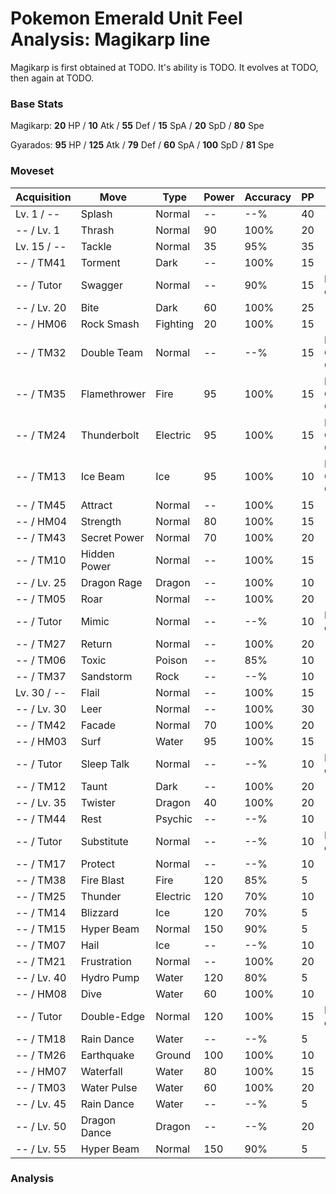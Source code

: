 # Pokemon Emerald Unit Feel Analysis: Magikarp line

Magikarp is first obtained at TODO. It's ability is TODO. It evolves at TODO, then again at TODO.

### Base Stats

Magikarp: **20** HP / **10** Atk / **55** Def / **15** SpA / **20** SpD / **80** Spe

Gyarados: **95** HP / **125** Atk / **79** Def / **60** SpA / **100** SpD / **81** Spe

### Moveset

|Acquisition|Move        |Type    |Power|Accuracy|PP |Notes                    |
|---        |---         |---     |---  |---     |---|---                      |
|Lv. 1 / -- |Splash      |Normal  |--   |--%     |40 |                         |
|-- / Lv. 1 |Thrash      |Normal  |90   |100%    |20 |                         |
|Lv. 15 / --|Tackle      |Normal  |35   |95%     |35 |                         |
|-- / TM41  |Torment     |Dark    |--   |100%    |15 |                         |
|-- / Tutor |Swagger     |Normal  |--   |90%     |15 |Emerald only             |
|-- / Lv. 20|Bite        |Dark    |60   |100%    |25 |                         |
|-- / HM06  |Rock Smash  |Fighting|20   |100%    |15 |                         |
|-- / TM32  |Double Team |Normal  |--   |--%     |15 |Buy at Game Corner       |
|-- / TM35  |Flamethrower|Fire    |95   |100%    |15 |Buy at Game Corner       |
|-- / TM24  |Thunderbolt |Electric|95   |100%    |15 |Buy at Game Corner       |
|-- / TM13  |Ice Beam    |Ice     |95   |100%    |10 |Buy at Game Corner       |
|-- / TM45  |Attract     |Normal  |--   |100%    |15 |                         |
|-- / HM04  |Strength    |Normal  |80   |100%    |15 |                         |
|-- / TM43  |Secret Power|Normal  |70   |100%    |20 |                         |
|-- / TM10  |Hidden Power|Normal  |--   |100%    |15 |                         |
|-- / Lv. 25|Dragon Rage |Dragon  |--   |100%    |10 |                         |
|-- / TM05  |Roar        |Normal  |--   |100%    |20 |                         |
|-- / Tutor |Mimic       |Normal  |--   |--%     |10 |Emerald only             |
|-- / TM27  |Return      |Normal  |--   |100%    |20 |                         |
|-- / TM06  |Toxic       |Poison  |--   |85%     |10 |                         |
|-- / TM37  |Sandstorm   |Rock    |--   |--%     |10 |                         |
|Lv. 30 / --|Flail       |Normal  |--   |100%    |15 |                         |
|-- / Lv. 30|Leer        |Normal  |--   |100%    |30 |                         |
|-- / TM42  |Facade      |Normal  |70   |100%    |20 |                         |
|-- / HM03  |Surf        |Water   |95   |100%    |15 |                         |
|-- / Tutor |Sleep Talk  |Normal  |--   |--%     |10 |Emerald only             |
|-- / TM12  |Taunt       |Dark    |--   |100%    |20 |                         |
|-- / Lv. 35|Twister     |Dragon  |40   |100%    |20 |                         |
|-- / TM44  |Rest        |Psychic |--   |--%     |10 |                         |
|-- / Tutor |Substitute  |Normal  |--   |--%     |10 |Emerald only             |
|-- / TM17  |Protect     |Normal  |--   |--%     |10 |                         |
|-- / TM38  |Fire Blast  |Fire    |120  |85%     |5  |                         |
|-- / TM25  |Thunder     |Electric|120  |70%     |10 |                         |
|-- / TM14  |Blizzard    |Ice     |120  |70%     |5  |                         |
|-- / TM15  |Hyper Beam  |Normal  |150  |90%     |5  |                         |
|-- / TM07  |Hail        |Ice     |--   |--%     |10 |                         |
|-- / TM21  |Frustration |Normal  |--   |100%    |20 |                         |
|-- / Lv. 40|Hydro Pump  |Water   |120  |80%     |5  |                         |
|-- / HM08  |Dive        |Water   |60   |100%    |10 |                         |
|-- / Tutor |Double-Edge |Normal  |120  |100%    |15 |Emerald only             |
|-- / TM18  |Rain Dance  |Water   |--   |--%     |5  |                         |
|-- / TM26  |Earthquake  |Ground  |100  |100%    |10 |                         |
|-- / HM07  |Waterfall   |Water   |80   |100%    |15 |                         |
|-- / TM03  |Water Pulse |Water   |60   |100%    |20 |                         |
|-- / Lv. 45|Rain Dance  |Water   |--   |--%     |5  |                         |
|-- / Lv. 50|Dragon Dance|Dragon  |--   |--%     |20 |                         |
|-- / Lv. 55|Hyper Beam  |Normal  |150  |90%     |5  |                         |

### Analysis